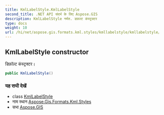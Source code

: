 ```yaml
---
title: KmlLabelStyle.KmlLabelStyle
second_title: .NET API संदर्भ के लिए Aspose.GIS
description: KmlLabelStyle नर्मत. डफ़ल्ट कंस्ट्रक्टर
type: docs
weight: 10
url: /hi/net/aspose.gis.formats.kml.styles/kmllabelstyle/kmllabelstyle/
---
```

## KmlLabelStyle constructor

डिफ़ॉल्ट कंस्ट्रक्टर।

```csharp
public KmlLabelStyle()
```

### यह सभी देखें

* class [KmlLabelStyle](../)
* नाम स्थान [Aspose.Gis.Formats.Kml.Styles](../../kmllabelstyle/)
* सभा [Aspose.GIS](../../../)



